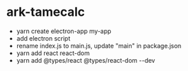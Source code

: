 # ark-tamecalc

- yarn create electron-app my-app
- add electron script
- rename index.js to main.js, update "main" in package.json
- yarn add react react-dom
- yarn add @types/react @types/react-dom --dev 
